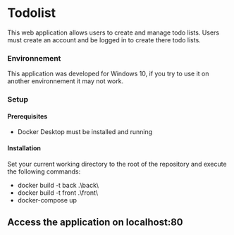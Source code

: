 # Todolist
This web application allows users to create and manage todo lists.
Users must create an account and be logged in to create there todo lists.
### Environnement
This application was developed for Windows 10, if you try to use it on another environnement it may not work.
### Setup
#### Prerequisites
 - Docker Desktop must be installed and running
#### Installation
Set your current working directory to the root of the repository and execute the following commands:
 - docker build -t back .\back\
 - docker build -t front .\front\
 - docker-compose up
 
 ## Access the application on localhost:80
